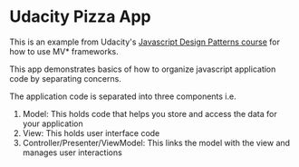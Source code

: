 # Udacity Pizza App

This is an example from Udacity's [Javascript Design Patterns course](https://www.udacity.com/course/javascript-design-patterns--ud989) for how to use MV* frameworks.

This app demonstrates basics of how to organize javascript application code by separating concerns.

The application code is separated into three components i.e.
1. Model: This holds code that helps you store and access the data for your application
2. View: This holds user interface code
3. Controller/Presenter/ViewModel: This links the model with the view and manages user interactions
